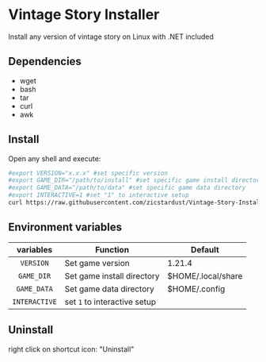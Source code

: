 # Vintage Story Installer
Install any version of vintage story on Linux with .NET included

## Dependencies
- wget
- bash
- tar
- curl
- awk

## Install
Open any shell and execute:
```bash
#export VERSION="x.x.x" #set specific version
#export GAME_DIR="/path/to/install" #set specific game install directory
#export GAME_DATA="/path/to/data" #set specific game data directory
#export INTERACTIVE=1 #set "1" to interactive setup
curl https://raw.githubusercontent.com/zicstardust/Vintage-Story-Installer/main/install.sh > /tmp/vs_installer.sh; bash /tmp/vs_installer.sh
```

## Environment variables

| variables | Function | Default |
| :----: | --- | --- |
| `VERSION` | Set game version | 1.21.4 |
| `GAME_DIR` | Set game install directory | $HOME/.local/share |
| `GAME_DATA` | Set game data directory | $HOME/.config |
| `INTERACTIVE` | set `1` to interactive setup | |

## Uninstall
right click on shortcut icon: "Uninstall"
